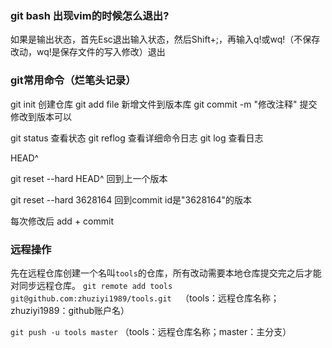 
### git bash 出现vim的时候怎么退出?
  
  如果是输出状态，首先Esc退出输入状态，然后Shift+;，再输入q!或wq!（不保存改动，wq!是保存文件的写入修改）退出

### git常用命令（烂笔头记录）
git init 创建仓库
git add file  新增文件到版本库
git commit -m "修改注释"  提交修改到版本可以

git status 查看状态
git reflog 查看详细命令日志
git log  查看日志

HEAD^

git reset --hard HEAD^  回到上一个版本

git reset --hard 3628164   回到commit id是"3628164"的版本


每次修改后  add + commit 



### 远程操作
先在远程仓库创建一个名叫`tools`的仓库，所有改动需要本地仓库提交完之后才能对同步远程仓库。
`git remote add tools git@github.com:zhuziyi1989/tools.git  `（tools：远程仓库名称；zhuziyi1989：github账户名）

`git push -u tools master`   （tools：远程仓库名称；master：主分支）